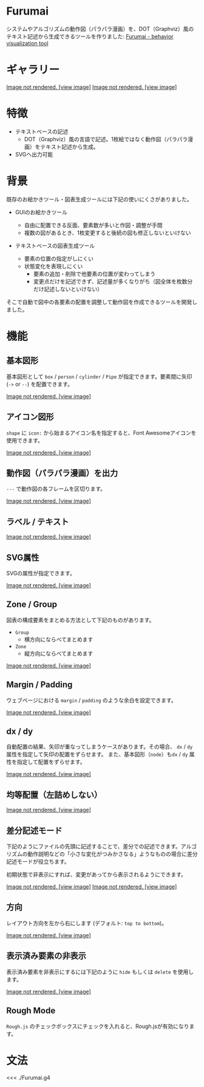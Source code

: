 # Furumai

システムやアルゴリズムの動作図（パラパラ漫画）を、DOT（Graphviz）風のテキスト記述から生成できるツールを作りました:
<a href="https://araiichiro.github.io/furumai/">Furumai - behavior visualization tool</a>

# ギャラリー

<ClientOnly>
<DocSnippet
  filename="Buffered Writer/Sender"
  url="v1/N4IgbgpgTgzglgewHYgFwEYA0IDGCAmEauyAZnAOYDaAOkgAT0CGANpUgLw4RIAu0dALoBuOnSQEIVFkwBGEFhwDkSkXQpQEAVwAOVALZMoFOJwBsABjVJ1m3fQDqEWQDU4EAO71gdRlpjQVDAAFkw6EBzhsMjWjDjBmvpSIWERSnB4SKiyUExI+DAA9PGJEEqY9DLyikpOru4eqqJIAL7Ntto69EhMvHCQ3r6VcgrKAHK9-RD0AII6OkrNjDC8mgDWERpMAJ5L9OQsNQDE+BakZ0yLQxKEBkYmnACsVu0M9AAyCBQOUHD8UEFQuFlBlkKgtPkEOVhtVlJ8KI5fv8mmI3rItKRSIEhowqqMlAAhDFYqCoco4+gpYE4bZsfLQTAU3jKRhUCCQPj0dCCRlDNkc3j0ABMPJoQwAdJKlENrEN4QBlHiEAFUtKgrJQCD4KEVPE1eH0RX0qAo1qvDSdeiyJg4Db5QZvAJQSAqoFqzKoJ0u6F65QEm12-Cmtqo-zQegAWgAfPQSggklRmUoAMJsW2muNJSMx+E-P6BZkABS0sjYIWsuaR4ejVuJgRW6wgEfwTBSUFy22U6As9AAHKb0ZjqzmvkblUFVggNs3W6F2zsuz3+xXR0rh1aA0rExwxyIQNg8nBDH1kGhQDa+pA0KstBAWtg7BRgteoLeWkA"
  viewCode="false"></DocSnippet>
</ClientOnly>
<a v-if="false" href="https://araiichiro.github.io/furumai/docs">Image not rendered. [view image]</a>

<ClientOnly>
<DocSnippet
  filename="B-tree like"
  url="v1/N4IgbgpgTgzglgewHYgFwEYA0IDGCAmEauyAZnAOYC8A5ALYERX5ymmYCGANpUlThCQAXaDQDcAHSRg48AEZweQgJ60AFnHyEk4qUkYBtcly60AxADYADAFEAYgBEAQjUwACGEKgIA1kxpmAIIAzE4ArI6ubiIAHkIAdJ7efuYWdgAcAJyBAExRsQnGpgFpWbk0ALqSSBD4FBAGSb7+ZgDCwa0R6ZXVUhTeAK4ADm5cHMrQ6G7AUm5ucujVc3I51QC+vUj9CMOj49A507NuHIvHHKvnwUsnACzrmwC0z1ILBkK0QmpQEDBqCFx8DAqAZ0FYKlExnIIMVvAghD0pKd3rQwCD0phMhCqkjgiiaGiDFjEUgOLd8YSwdjNgs3I8AHwnM5IWkMu7VU50xlkgz4VQ0HLdHGk4Jcu5SKTPR5SQhcCAiJlisk09D4r4-P4AoEgzKYKmQjjQ2EIeEklZq76-f6AnV68Ek5EfAno6kS0lTNkcPF82iCs0e7nXV6HT1Blkh7m3EDYDhIOB0DhCRAoVCgDg4JOQNBeAYQNbYQYUNTZqC5tZAA"
  viewCode="false"></DocSnippet>
</ClientOnly>
<a v-if="false" href="https://araiichiro.github.io/furumai/docs/ja">Image not rendered. [view image]</a>

# 特徴

- テキストベースの記述
	- DOT（Graphviz）風の言語で記述。1枚絵ではなく動作図（パラパラ漫画）をテキスト記述から生成。
- SVGへ出力可能

# 背景

既存のお絵かきツール・図表生成ツールには下記の使いにくさがありました。

- GUIのお絵かきツール
	- 自由に配置できる反面、要素数が多いと作図・調整が手間
	- 複数の図があるとき、1枚変更すると後続の図も修正しないといけない

- テキストベースの図表生成ツール
	- 要素の位置の指定がしにくい
	- 状態変化を表現しにくい
		- 要素の追加・削除で他要素の位置が変わってしまう
		- 変更点だけを記述できず、記述量が多くなりがち（図全体を枚数分だけ記述しないといけない）

そこで自動で図中の各要素の配置を調整して動作図を作成できるツールを開発しました。

# 機能

## 基本図形

基本図形として `box` / `person` / `cylinder` / `Pipe` が指定できます。要素間に矢印 (`->` or `--`) を配置できます。

<ClientOnly>
<DocSnippet
  filename="Basic Shapes"
  url="v1/N4IgbgpgTgzglgewHYgFwEYA0IDGCAmEaIADgIb75xIDmAvAOQBMADAwNwA6S3ZOALgijoA2jAAWZEhEbTYyBgF0uSJAQiiJUmQwBGCAB5KVMQVDI0NYydMY4AngBtqhKMe68BQ9AAIAtH4+aoToKsEa-gB8PqZCFhoqINhkSHAAtmT8iCiooHxZkGj8UACuEAC+5UA"
  viewCode="true"></DocSnippet>
</ClientOnly>
<a v-if="false" href="https://araiichiro.github.io/furumai/docs/ja">Image not rendered. [view image]</a>

## アイコン図形

`shape` に `icon:` から始まるアイコン名を指定すると、Font Awesomeアイコンを使用できます。

<ClientOnly>
<DocSnippet
  filename="Icon Shapes"
  url="v1/N4IgbgpgTgzglgewHYgFwEYA0IDGCAmEaIA5lAgK4AOABCTcADpI00CGA2jABZtUQBeAORw8SVBRjQhAXQDczVgCMuvfsNHJUUCCQoAbNlAD0k6fMU0cqvoJFjUSqGyT4YxknAAu3CktkKSAC+zCDY5BQk3GgAZmz6Utj4cDBUhgCeAGJwsF4AymAksfFSQUA"
  viewCode="true"></DocSnippet>
</ClientOnly>
<a v-if="false" href="https://araiichiro.github.io/furumai/docs">Image not rendered. [view image]</a>


## 動作図（パラパラ漫画）を出力

`---` で動作図の各フレームを区切ります。

<ClientOnly>
<DocSnippet
  filename="./gallery/docs/simple-animation.furumai"
  url="v1/N4IgbgpgTgzglgewHYgFwEYA0IDGCAmEaIAhgNwA6SARpUjnQLTNUkAEjAfG7Vc41WoduDKiGwkkcALYkALohSpQJHAsho5UAK4QAvnqA"
  viewCode="true"></DocSnippet>
</ClientOnly>
<a v-if="false" href="https://araiichiro.github.io/furumai/docs/ja">Image not rendered. [view image]</a>

## ラベル / テキスト

<ClientOnly>
<DocSnippet
  filename="./gallery/docs/label-text.furumai"
  url="v1/N4IgbgpgTgzglgewHYgFwEYA0IDGCAmEaISBE6A2jABYCGADhALwDkARggB4uYAEALqzxJ+EEb2rQILALoBuADpJaOfgiiUaDZi0axkPXgBtabCEdYAVanBi9bvAIL4AtnCRPZipDDVRaAObkVHSMQgCeRu6EUIYmZhYs1g4OANIAagDKhoIsFADWEOHoqLxgtEYAruQyXkog2LRIcC60-IgoqKAq7ZBo-FDVAL5DQA"
  viewCode="true"></DocSnippet>
</ClientOnly>
<a v-if="false" href="https://araiichiro.github.io/furumai/docs/ja">Image not rendered. [view image]</a>

## SVG属性

SVGの属性が指定できます。

<ClientOnly>
<DocSnippet
  filename="./gallery/docs/svg-attributes.furumai"
  url="v1/N4IgbgpgTgzglgewHYgFwEYA0IDGCAmEaISBEA2gLYCGUA5nEgLwDkA7AAwAEATBywF0A3AB0kYpOnJiuXGABcoCANYRWAYg4BOAGYtMMuYpUQAtABtGEHNQAOTESCUBXJPkeGdcc+Y0AOACMcFk9keVN4AC81RzYeDyRZeQgAD3kAOgUlVQ0dADZqFlFErmS09K8fBxB1fOoE4TEJHmKJdC5TAD4uJB5pEqyTUwB3OHx5AAtWdH4DAeNVCysbexYXN31DQcX8ahgJ2ihqAE9q9DzeABYE2QRbahw4eVPHDnSAVgbikGxqJDgaPJEChUKAHkDIGhFM4IABfWFAA"
  viewCode="true"></DocSnippet>
</ClientOnly>
<a v-if="false" href="https://araiichiro.github.io/furumai/docs/ja">Image not rendered. [view image]</a>

## Zone / Group

図表の構成要素をまとめる方法として下記のものがあります。

- `Group`
	- 横方向にならべてまとめます
- `Zone`
	- 縦方向にならべてまとめます

<ClientOnly>
<DocSnippet
  filename="./gallery/docs/group-zone.furumai"
  url="v1/N4IgbgpgTgzglgewHYgFwEYA0IDGCAmEaIA5lAgK4AOABDujcADpI01IEQDaAtgIZQScJAF4mIAOwAGcQF0A3CzY9uMABZ8qEEQHItsZDoVKaAI3IB3GNHSLWNAC4IEAG1ssAvnbKVa1qGBwOBAMzPYAXsgQNHzhoSZsVOQAHgCe7vZspnw4ANYQSPjoJl4mkUjRsQBMjAk0SQhpVXZsWTn5hVUldqVILCo0ALQAfGaW-hlOrgwjYwhWNnYs5vMTQ6MNaRkrC1AzGympzSyb6etm7QVFdqc1s9l5V8co2HxIcPwOiCiooDlfkDQDigFAgHg8QA"
  viewCode="true"></DocSnippet>
</ClientOnly>
<a v-if="false" href="https://araiichiro.github.io/furumai/docs/ja">Image not rendered. [view image]</a>

## Margin / Padding

ウェブページにおける `margin` / `padding` のような余白を設定できます。

<ClientOnly>
<DocSnippet
  filename="./gallery/docs/margin-padding.furumai"
  url="v1/N4IgbgpgTgzglgewHYgFwEYA0IDGCAmEaIS6A2gLYCGUA5nEgLwDkATAAwAE637XAzH2YBdANwAdJElaUa9Jsx5Ku6diIlJJtKAgCuAB060ewSZ04AvZBEsmz5ztToNGq9hoed9VfPga1XPg8HJAIIWWcmNzF7cyp0UU4AIwT7AF9gqyQbC1ZOUyRPJ3lXYPNvX39S2M4qRKTgjPssnP58muKXVMKHCr8kAO7PKn5GjTTJEGwqJDhqABdEFFRQKhxFyDR5qF0INLSgA"
  viewCode="true"></DocSnippet>
</ClientOnly>
<a v-if="false" href="https://araiichiro.github.io/furumai/docs/ja">Image not rendered. [view image]</a>

## dx / dy

自動配置の結果、矢印が重なってしまうケースがあります。その場合、 `dx` / `dy` 属性を指定して矢印の配置をずらせます。
また、基本図形（`node`）も`dx` / `dy` 属性を指定して配置をずらせます。

<ClientOnly>
<DocSnippet
  filename="./gallery/docs/dx-dy.furumai"
  url="v1/N4IgbgpgTgzglgewHYgFwEYA0IDGCAmEaIAhgNwA6SARpUjnVQOZQICuADgARMBMXwKly746wiGK4AzOgF9GSElwC0APi44A2vgAeAXgDMABgC6daivUMq+S9LoQ7U7QE9DpuiGwkkcALYkAC6IKKigJDjBkGiBUGwQsrJAA"
  viewCode="true"></DocSnippet>
</ClientOnly>
<a v-if="false" href="https://araiichiro.github.io/furumai/docs/ja">Image not rendered. [view image]</a>

## 均等配置（左詰めしない）

<ClientOnly>
<DocSnippet
  filename="./gallery/docs/align-center.furumai"
  url="v1/N4IgbgpgTgzglgewHYgFwEYA0IDGCAmEauyAZnAOYDaAhgDaVIC8OESALtALoDcAOkgEUoCAK4AHAAQV0k4AMmSAtvySKkqxQlUBfVUJETpABjkLJAL2QRLp+WsWSamxwCMXe81aQ2Ls+46SOC6K+B66qiDYNEhwSjTsiCiooDQ4iZBo7FCiEDo6QA"
  viewCode="true"></DocSnippet>
</ClientOnly>
<a v-if="false" href="https://araiichiro.github.io/furumai/docs/ja">Image not rendered. [view image]</a>

## 差分記述モード

下記のようにファイルの先頭に記述することで、差分での記述できます。アルゴリズムの動作説明などの「小さな変化がつみかさなる」ようなものの場合に差分記述モードが役立ちます。

初期状態で非表示にすれば、変更があってから表示されるようにできます。

<ClientOnly>
<DocSnippet
  filename="./gallery/docs/diff-mode.furumai"
  url="v1/N4IgbgpgTgzglgewHYgFwEYA0IDGCAmEauyAZnAOYDaAtgRALz5ymkC6A3ADpI8CG3JACMqYOPCFwANnAAuATwYALOPkJJOPHKPFxJMhctXrNSALQX+AAjMA+K0MEWzPITfs5BIbHyRwafLKIKKigfDhBkGiyUACuEAC+CUA"
  viewCode="true"></DocSnippet>
</ClientOnly>
<a v-if="false" href="https://araiichiro.github.io/furumai/docs/ja">Image not rendered. [view image]</a>
<ClientOnly>
<DocSnippet
  filename="./gallery/docs/array-list.furumai"
  url="v1/N4IgbgpgTgzglgewHYgFwEYA0IDGCAmEauyAZnAOYDaAtgRALz5ymkC6A3ADpI9hzwARnAA2cAC4BPBgAs4+Qkm68kFKAgCuABwAEAQyhQ9kncB46dSerQMU4SBgAZMOrXoX2KDdM50B3eXEZBgAOXxkIShlxUIBWFxE9QQgRBgByNM5zHRx0ZQscACZ8nIBmEpwAFgrYioA2KkTk1LSAOna0lxhxdQBrRjSrJAhMioB2CpDlAF9lAFoFnlyqGLS9dELS0aXClfTBDcrtpBxSvbTcwtjjqvP8Dbrjhbml2POIDbGbuuUcCaWpjwQNg9Eg4DQ9OJEChUKA9DgoZA0D0NBBptMgA"
  viewCode="true"></DocSnippet>
</ClientOnly>
<a v-if="false" href="https://araiichiro.github.io/furumai/docs/ja">Image not rendered. [view image]</a>

## 方向

レイアウト方向を左から右にします (デフォルト: `top to bottom`)。

<ClientOnly>
<DocSnippet
  url="v1/N4IgbgpgTgzglgewHYgFwEYA0IDGCAmEauyAZnAOYDa+cUEOALokgLwDkANhKYwASMEfKJQAWjdgF0A3AB0k8pAQjoqMUQEMADhA4AjBAA92mARzxJGES31HQIUuUg1MEUVeu272O2MhN8nBp6EJwcACqicDB80XwAgvgAtnBICY7yMIJQGhQqapo65gCenKmEUAFBIWHskXFxANIAagDKAYwcVADWEMXoqHxgGpwAriqSGSjYGkhwSRrMyGigLsyQaIxQ4wC+O0A"
  viewCode="true"></DocSnippet>
</ClientOnly>
<a v-if="false" href="https://araiichiro.github.io/furumai/docs/ja">Image not rendered. [view image]</a>

## 表示済み要素の非表示

表示済み要素を非表示にするには下記のように `hide` もしくは `delete` を使用します。

<ClientOnly>
<DocSnippet
  filename="./gallery/docs/delete.furumai"
  url="v1/N4IgbgpgTgzglgewHYgFwEYA0IDGCAmEaIAhgNwA6SARpUiQAQC0AfA9VVU91YQDYQALhAaNW7Tkm5NeEAcIkpsJJHAC2JQYhSpQJHFshpBUAK4QAvhaA"
  viewCode="true"></DocSnippet>
</ClientOnly>
<a v-if="false" href="https://araiichiro.github.io/furumai/docs/ja">Image not rendered. [view image]</a>

## Rough Mode

`Rough.js` のチェックボックスにチェックを入れると、Rough.jsが有効になります。

# 文法

<<< ./Furumai.g4

<Footer></Footer>
